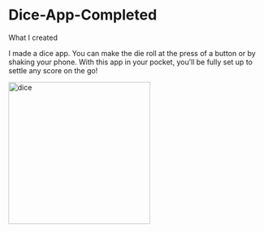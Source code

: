 # Dice-App-Completed
What I created 

I made a dice app. You can make the die roll at the press of a button or by shaking your phone. With this app in your pocket, you’ll be fully set up to settle any score on the go!

<img width="279" alt="dice" src="https://user-images.githubusercontent.com/85553152/137164279-8a9e8757-c3de-45b2-a0e0-455eddda6c0a.png">
